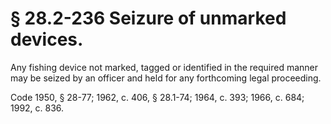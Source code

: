 # § 28.2-236 Seizure of unmarked devices.

<p>Any fishing device not marked, tagged or identified in the required manner may be seized by an officer and held for any forthcoming legal proceeding.</p><p>Code 1950, § 28-77; 1962, c. 406, § 28.1-74; 1964, c. 393; 1966, c. 684; 1992, c. 836.</p>